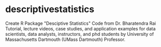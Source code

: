 # descriptivestatistics
Create R Package "Desciptive Statistics"
Code from Dr. Bharatendra Rai
Tutorial, lecture videos, case studies, and application examples for data scientists, data analysts, instructors, and phd students by University of Massachusetts Dartmouth (UMass Dartmouth) Professor.
